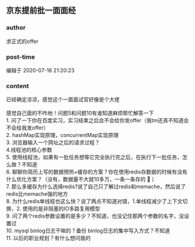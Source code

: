 ## 京东提前批一面面经
### author 
求正式的offer
### post-time 

编辑于  2020-07-16 21:20:23
### content 
<div class="post-topic-des nc-post-content">
 <div>
  已经确定凉凉，感觉这个一面面试官好像是个大佬
 </div>
 <div>
  <br/>
 </div>
 <div>
  感觉自己面的不咋地！问题5和问题10有谁知道麻烦帮忙解答一下
 </div>
 <div>
  1. 问了一下你在百度实习，实习结束之后会不会给你发offer（我tm还真不知道会不会给我发offer）
 </div>
 <div>
  2. hashMap实现原理，concurrentMap实现原理
 </div>
 <div>
  3. 浏览器输入一个网址之后的请求过程？
 </div>
 <div>
  4.线程池的核心参数
 </div>
 <div>
  5. 使用线程池，如果有一批任务想等它完全执行完之后，在执行下一批任务，怎么做？不知道
 </div>
 <div>
  6. 聊聊你简历上写的数据预热+缓存的方案？你在使用redis存数据的时候有没有什么优化方案？（没有，数据量不大就10多万，一条一条存的
  <span>
   🤣
  </span>
  ）
 </div>
 <div>
  7. 那么多缓存为什么选择redis?说了自己只了解过redis和memache，然后说了redis比memache强的地方
 </div>
 <div>
  8. 为什么redis单线程也这么快？说了两点不知道对错，1.单线程减少了上下文切换，2. 使用的是非阻塞的IO多路复用模型
 </div>
 <div>
  9. 问了两个redis参数设置的是多少？不知道，也没记住那两个参数的名字，没设置过
 </div>
 <div>
  10. mysql binlog日志干嘛的？备份 binlog日志的集中写入方式？不知道
 </div>
 <div>
  11. 以后的职业规划？有什么想问我的
 </div>
</div>
